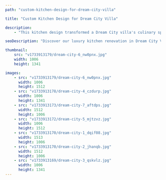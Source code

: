```yaml
---
path: "custom-kitchen-design-for-dream-city-villa"

title: "Custom Kitchen Design for Dream City Villa"

description:
    - "This kitchen design transformed a Dream City villa's culinary space into an inviting and practical environment. The project seamlessly integrated top-quality appliances with elegant materials, creating a kitchen that was both beautiful and highly functional. Carefully planned to support gourmet cooking and effortless entertaining, the design balanced sleek aesthetics with smart workspace solutions. Premium finishes and a thoughtful layout ensured the kitchen became the heart of the home, offering both visual appeal and exceptional performance for passionate home chefs and hosts."

seoDescription: "Discover our luxury kitchen renovation in Dream City Villa featuring custom design, premium appliances & elegant materials. Transform your culinary space with our expert kitchen designers. Modern functionality meets timeless style."

thumbnail:
    src: "v1733913179/dream-city-6_nw0pnx.jpg"
    width: 1006
    height: 1341

images:
    - src: "v1733913179/dream-city-6_nw0pnx.jpg"
      width: 1006
      height: 1512
    - src: "v1733913178/dream-city-4_czdurp.jpg"
      width: 1006
      height: 1341
    - src: "v1733913173/dream-city-7_aftdps.jpg"
      width: 1512
      height: 1006
    - src: "v1733913172/dream-city-5_mjtzvz.jpg"
      width: 1006
      height: 1512
    - src: "v1733913170/dream-city-1_dqif08.jpg"
      width: 1513
      height: 1006
    - src: "v1733913170/dream-city-2_jhanqb.jpg"
      width: 1512
      height: 1006
    - src: "v1733913169/dream-city-3_qskvlz.jpg"
      width: 1006
      height: 1341
---
```

